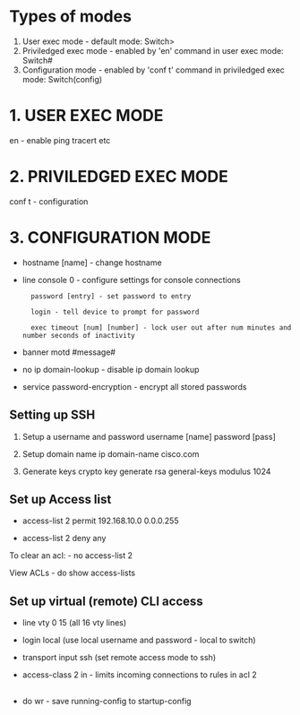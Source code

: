 # Types of modes
1. User exec mode - default mode: Switch>
2. Priviledged exec mode - enabled by 'en' command in user exec mode: Switch#
3. Configuration mode - enabled by 'conf t' command in priviledged exec mode: Switch(config)

# 1. USER EXEC MODE

en - enable
ping
tracert etc

# 2. PRIVILEDGED EXEC MODE 

conf t - configuration

# 3. CONFIGURATION MODE

- hostname [name] - change hostname

- line console 0 - configure settings for console connections

        password [entry] - set password to entry

        login - tell device to prompt for password

        exec timeout [num] [number] - lock user out after num minutes and number seconds of inactivity

- banner motd #message#

- no ip domain-lookup - disable ip domain lookup

- service password-encryption - encrypt all stored passwords

## Setting up SSH
1. Setup a username and password
    username [name] password [pass]

2. Setup domain name
    ip domain-name cisco.com

3. Generate keys
    crypto key generate rsa general-keys modulus 1024

## Set up Access list
- access-list 2 permit 192.168.10.0 0.0.0.255

- access-list 2 deny any

To clear an acl:
    - no access-list 2

View ACLs
    - do show access-lists

## Set up virtual (remote) CLI access
- line vty 0 15 (all 16 vty lines)

- login local (use local username and password - local to switch)

- transport input ssh (set remote access mode to ssh)

- access-class 2 in - limits incoming connections to rules in acl 2

## 
- do wr - save running-config to startup-config